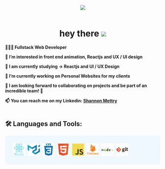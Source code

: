 
<div id="header" align="center">
  <img src="https://media.giphy.com/media/cUAGuLiEcTBwRfkAQq/giphy.gif" width="250">
  </div>
  
  <div align="center">
  <img src="https://komarev.com/ghpvc/?username=ShannonIanthe&style=flat-square&color=blue" alt=""/>
  </div>
  
<h1 align="center">
  hey there
  <img src="https://media.giphy.com/media/hvRJCLFzcasrR4ia7z/giphy.gif" width="30px"/>
</h1>
  


<b>👩🏻‍💻   Fullstack Web Developer <br>
  
👀 I’m interested in front end animation, Reactjs and UX / UI design <br>

🌱 I am currently studying -> Reactjs and UI / UX Design <br>

🔭 I’m currently working on Personal Websites for my clients <br>

💞️ I am looking forward to collaborating on projects and be part of an incredible team! 👏 <br>

📫 You can reach me on my Linkedin: <a href="https://www.linkedin.com/in/shannon-mettry/">Shannon Mettry</a> 
</b>
<br>
<br>
<h2>🛠︎  Languages and Tools:</h2>
<div style="background-color:aliceblue;padding:25px;">
  <img src="https://github.com/devicons/devicon/blob/master/icons/react/react-original-wordmark.svg" title="React" alt="React" width="40" height="40"/>&nbsp;
  <img src="https://github.com/devicons/devicon/blob/master/icons/materialui/materialui-original.svg" title="Material UI" alt="Material UI" width="40" height="40"/>&nbsp;
  <img src="https://github.com/devicons/devicon/blob/master/icons/css3/css3-plain-wordmark.svg"  title="CSS3" alt="CSS" width="40" height="40"/>&nbsp;
  <img src="https://github.com/devicons/devicon/blob/master/icons/html5/html5-original.svg" title="HTML5" alt="HTML" width="40" height="40"/>&nbsp;
  <img src="https://github.com/devicons/devicon/blob/master/icons/javascript/javascript-original.svg" title="JavaScript" alt="JavaScript" width="40" height="40"/>&nbsp;
  <img src="https://github.com/devicons/devicon/blob/master/icons/firebase/firebase-plain-wordmark.svg" title="Firebase" alt="Firebase" width="40" height="40"/>&nbsp;
  <img src="https://github.com/devicons/devicon/blob/master/icons/nodejs/nodejs-original-wordmark.svg" title="NodeJS" alt="NodeJS" width="40" height="40"/>&nbsp;
  <img src="https://github.com/devicons/devicon/blob/master/icons/git/git-original-wordmark.svg" title="Git" **alt="Git" width="40" height="40"/>
</div>
